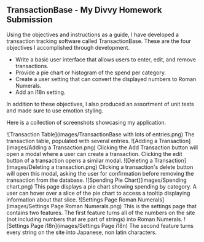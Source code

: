 ## TransactionBase - My Divvy Homework Submission
Using the objectives and instructions as a guide, I have developed a transaction tracking software called TransactionBase. These are the four objectives I accomplished through development.

 - Write a basic user interface that allows users to enter, edit, and remove transactions.
 - Provide a pie chart or histogram of the spend per category.
 - Create a user setting that can convert the displayed numbers to Roman Numerals.
 - Add an i18n setting.

In addition to these objectives, I also produced an assortment of unit tests and made sure to use emotion styling.
 
Here is a collection of screenshots showcasing my application.

![Transaction Table](images/TransactionBase with lots of entries.png)
The transaction table, populated with several entries.
![Adding a Transaction](images/Adding a Transaction.png)
Clicking the Add Transaction button will open a modal where a user can create a transaction. Clicking the edit button of a transaction opens a similar modal.
![Deleting a Transaction](images/Deleting a transaction.png)
Clicking a transaction's delete button will open this modal, asking the user for confirmation before removing the transaction from the database.
![Spending Pie Chart](images/Spending chart.png)
This page displays a pie chart showing spending by category. A user can hover over a slice of the pie chart to access a tooltip displaying information about that slice.
![Settings Page Roman Numerals](images/Settings Page Roman Numerals.png)
This is the settings page that contains two features. The first feature turns all of the numbers on the site (not including numbers that are part of strings) into Roman Numerals.
![Settings Page i18n](images/Settings Page i18n)
The second feature turns every string on the site into Japanese, non latin characters. 